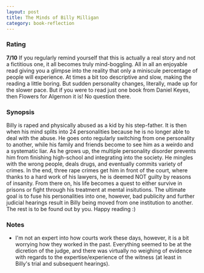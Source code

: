 ```yaml
---
layout: post
title: The Minds of Billy Milligan
category: book-reflection
---
```


### Rating
**7/10** If you regularly remind yourself that this is actually a real story and not a fictitious  one, it all becomes truly mind-boggling. All in all an enjoyable read giving you a glimpse into the reality that only a miniscule percentage of people will experience. At times a bit too descriptive and slow, making the reading a little boring. But sudden personality changes, literally, made up for the slower pace. But if you were to read just one book from Daniel Keyes, then Flowers for Algernon it is! No question there.

### Synopsis
Billy is raped and physically abused as a kid by his step-father. It is then when his mind splits into 24 personalities because he is no longer able to deal with the abuse. He goes onto regularly switching from one personality to another, while his family and friends become to see him as a weirdo and a systematic liar. As he grows up, the multiple personality disorder prevents him from finishing high-school and integrating into the society. He mingles with the wrong people, deals drugs, and eventually commits variety of crimes. In the end, three rape crimes get him in front of the court, where thanks to a hard work of his lawyers, he is deemed NOT guilty by reasons of insanity. From there on, his life becomes a quest to either survive in prisons or fight through his treatment at mental insitutions. The ultimate goal is to fuse his personalities into one, however, bad publicity and further judicial hearings result in Billy being moved from one institution to another. The rest is to be found out by you. Happy reading :)

### Notes
- I'm not an expert into how courts work these days, however, it is a bit worrying how they worked in the past. Everything seemed to be at the dicretion of the judge, and there was virtually no weighing of evidence with regards to the expertise/experience of the witness (at least in Billy's trial and subsequent hearings).